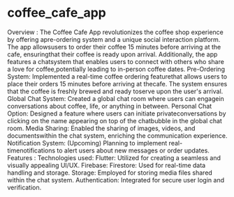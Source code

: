 # coffee_cafe_app

Overview
:
The Coffee Cafe App revolutionizes the coffee shop experience by offering apre-ordering system and a unique social interaction platform. The app allowsusers to order their coffee 15 minutes before arriving at the cafe, ensuringthat their coffee is ready upon arrival. Additionally, the app features a chatsystem that enables users to connect with others who share a love for coffee,potentially leading to in-person coffee dates.
Pre-Ordering System:
Implemented a real-time coffee ordering featurethat allows users to place their orders 15 minutes before arriving at thecafe. The system ensures that the coffee is freshly brewed and ready toserve upon the user's arrival.
Global Chat System:
Created a global chat room where users can engagein conversations about coffee, life, or anything in between.
Personal Chat Option:
Designed a feature where users can initiate privateconversations by clicking on the name appearing on top of the chatbubble in the global chat room.
Media Sharing:
Enabled the sharing of images, videos, and documentswithin the chat system, enriching the communication experience.
Notification System:
(Upcoming) Planning to implement real-timenotifications to alert users about new messages or order updates.
Features
:
Technologies used:
Flutter:
Utilized for creating a seamless and visually appealing UI/UX.
Firebase:
Firestore:
Used for real-time data handling and storage.
Storage:
Employed for storing media files shared within the chat system.
Authentication:
Integrated for secure user login and verification.
